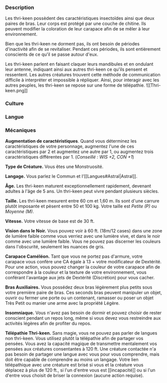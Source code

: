 ### Description

Les thri-keen possèdent des caractéristiques insectoïdes ainsi que deux paires de bras. Leur corps est protégé par une couche de chitine. Ils peuvent modifier la coloration de leur carapace afin de se mêler à leur environnement.

Bien que les thri-keen ne dorment pas, ils ont besoin de périodes d'inactivité afin de se revitaliser. Pendant ces périodes, ils sont entièrement conscients de ce qu'il se passe autour d'eux.

Les thri-keen parlent en faisant claquer leurs mandibules et en ondulant leur antenne, indiquant ainsi aux autres thri-keen ce qu'ils pensent et ressentent. Les autres créatures trouvent cette méthode de communication difficile à interpréter et impossible à répliquer. Ainsi, pour interagir avec les autres peuples, les thri-keen se repose sur une forme de télépathie.
![[Thri-keen.png]]
### Culture

### Langue

### Mécaniques

**Augmentation de caractéristiques**. Quand vous déterminez les caractéristiques de votre personnage, augmentez l'une de ces caractéristiques par 2 et augmentez une autre par 1, ou augmentez trois caractéristiques différentes par 1. (*Conseillé : WIS +2, CON +1*)

**Type de Créature.** Vous êtes une Monstruosité.

**Langage.** Vous parlez le Commun et l'[[Langues#Astral|Astral]].

**Âge.** Les thri-keen maturent exceptionnellement rapidement, devenant adultes à l'âge de 5 ans. Un thri-keen peut vivre pendant plusieurs siècles.

**Taille.** Les thri-keen mesurent entre 60 cm et 1,60 m. Ils sont d'une carrure plutôt imposante et pèsent entre 50 et 100 kg. Votre taille est _Petite (P)_ ou _Moyenne (M)_.

**Vitesse.** Votre vitesse de base est de 30 ft.

__Vision dans le Noir.__ Vous pouvez voir à 60 ft. (18m/12 cases) dans une zone de lumière faible comme vous verriez avec une lumière vive, et dans le noir comme avec une lumière faible. Vous ne pouvez pas discerner les couleurs dans l'obscurité, seulement les nuances de gris.

__Carapace Caméléon.__ Tant que vous ne portez pas d'armure, votre carapace vous confère une CA égale à 13 + votre modificateur de Dextérité. Pour une action, vous pouvez changer la couleur de votre carapace afin de correspondre à la couleur et la texture de votre environnement, vous conférant l'avantage aux jets de Dextérité (Discrétion) pour vous cacher.

__Bras Auxiliaires.__ Vous possédez deux bras légèrement plus petits sous votre première paire de bras. Ces seconds bras peuvent manipuler un objet, ouvrir ou fermer une porte ou un contenant, ramasser ou poser un objet Très Petit ou manier une arme avec la propriété Légère.

__Insomniaque.__ Vous n'avez pas besoin de dormir et pouvez choisir de rester conscient pendant un repos long, même si vous devez vous restreindre aux activités légères afin de profiter du repos.

__Télépathie Thri-keen.__ Sans magie, vous ne pouvez pas parler de langues non thri-keen. Vous utilisez plutôt la télépathie afin de partager vos pensées. Vous avez la capacité magique de transmettre mentalement vos pensées aux créatures consentantes à 120 ft. Une créature contactée n'a pas besoin de partager une langue avec vous pour vous comprendre, mais doit être capable de comprendre au moins un langage. Votre lien télépathique avec une créature est brisé si vous et la créature vous déplacez à plus de 120 ft., si l'un d'entre vous est [[incapacité]] ou si l'un d'entre vous choisit de briser la connexion (aucune action requise).
